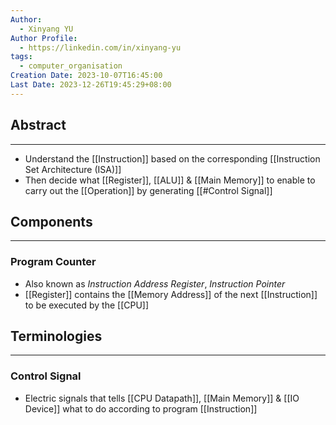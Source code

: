 ```yaml
---
Author:
  - Xinyang YU
Author Profile:
  - https://linkedin.com/in/xinyang-yu
tags:
  - computer_organisation
Creation Date: 2023-10-07T16:45:00
Last Date: 2023-12-26T19:45:29+08:00
---
```

## Abstract
---
- Understand the [[Instruction]] based on the corresponding [[Instruction Set Architecture (ISA)]] 
- Then decide what [[Register]], [[ALU]] & [[Main Memory]] to enable to carry out the [[Operation]] by generating [[#Control Signal]]

## Components
---
### Program Counter
- Also known as *Instruction Address Register*, *Instruction Pointer*
- [[Register]] contains the [[Memory Address]] of the next [[Instruction]] to be executed by the [[CPU]]


## Terminologies
---
### Control Signal
- Electric signals that tells [[CPU Datapath]], [[Main Memory]] & [[IO Device]] what to do according to program [[Instruction]]